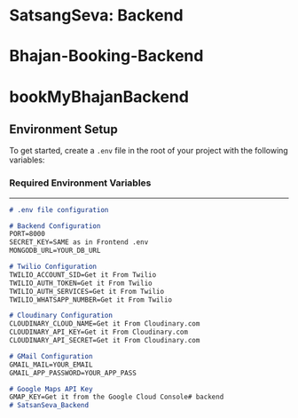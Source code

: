 # SatsangSeva: Backend
# Bhajan-Booking-Backend
# bookMyBhajanBackend

## Environment Setup

To get started, create a `.env` file in the root of your project with the following variables:

### Required Environment Variables
---------------------------------

```markdown
# .env file configuration

# Backend Configuration
PORT=8000
SECRET_KEY=SAME as in Frontend .env
MONGODB_URL=YOUR_DB_URL

# Twilio Configuration
TWILIO_ACCOUNT_SID=Get it From Twilio
TWILIO_AUTH_TOKEN=Get it From Twilio
TWILIO_AUTH_SERVICES=Get it From Twilio
TWILIO_WHATSAPP_NUMBER=Get it From Twilio

# Cloudinary Configuration
CLOUDINARY_CLOUD_NAME=Get it From Cloudinary.com
CLOUDINARY_API_KEY=Get it From Cloudinary.com
CLOUDINARY_API_SECRET=Get it From Cloudinary.com

# GMail Configuration
GMAIL_MAIL=YOUR_EMAIL
GMAIL_APP_PASSWORD=YOUR_APP_PASS

# Google Maps API Key
GMAP_KEY=Get it from the Google Cloud Console# backend
# SatsanSeva_Backend

